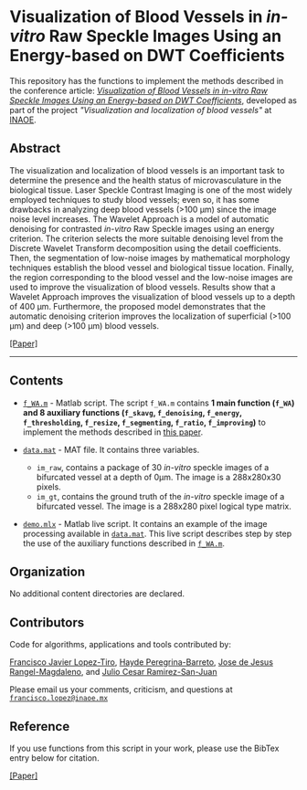 # Visualization of Blood Vessels in *in-vitro* Raw Speckle Images Using an Energy-based on DWT Coefficients

This repository has the functions to implement the methods described in the conference article: [*Visualization of Blood Vessels  in in-vitro Raw Speckle Images Using an Energy-based on DWT Coefficients*](https://www.sciencedirect.com/science/article/pii/S1746809421004894), developed as part of the project *"Visualization and localization of blood vessels"* at [INAOE](https://www.inaoep.mx). 


## Abstract
The visualization and localization of blood vessels is an important task to determine the presence and the health status of microvasculature in the biological tissue. Laser Speckle Contrast Imaging is one of the most widely employed techniques to study blood vessels; even so, it has some drawbacks in analyzing deep blood vessels (>100 µm) since the image noise level increases.
The Wavelet Approach is a model of automatic denoising for contrasted *in-vitro* Raw Speckle images using an energy criterion. The criterion selects the more suitable denoising level from the Discrete Wavelet Transform decomposition using the detail coefficients. Then, the segmentation of low-noise images by mathematical morphology techniques establish the blood vessel and biological tissue location. Finally, the region corresponding to the blood vessel and the low-noise images are used to improve the visualization of blood vessels.
Results show that a Wavelet Approach improves the visualization of blood vessels up to a depth of 400 µm. Furthermore, the proposed model demonstrates that the automatic denoising criterion improves the localization of superficial (>100 µm) and deep (>100 µm) blood vessels.

[[Paper]](https://www.sciencedirect.com/science/article/pii/S1746809421004894)

---

## Contents

* [`f_WA.m`](https://github.com/friscolt/elsevier-wavelet/blob/main/f_WA.m) -  Matlab script. The script  `f_WA.m` contains **1 main function (`f_WA`) and 8 auxiliary functions (`f_skavg`, `f_denoising`, `f_energy`, `f_thresholding`, `f_resize`, `f_segmenting`, `f_ratio`, `f_improving`)** to implement the methods described in [this paper](https://github.com/friscolt/elsevier-wavelet/blob/main/preprint.pdf). 

* [`data.mat`](https://github.com/friscolt/elsevier-wavelet/blob/main/data.mat) - MAT file. It contains three variables. 
  *  `im_raw`, contains a package of 30 *in-vitro* speckle images of a bifurcated vessel at a depth of 0µm. The image is a 288x280x30 pixels.
  *  `im_gt`, contains the ground truth of the *in-vitro* speckle image of a bifurcated vessel. The image is a 288x280 pixel logical type matrix.
 
* [`demo.mlx`](https://github.com/friscolt/elsevier-wavelet/blob/main/demo.mlx) - Matlab live script. It contains an example of the image processing available in [`data.mat`](https://github.com/friscolt/elsevier-wavelet/blob/main/data.mat). This live script describes step by step the use of the auxiliary functions described in [`f_WA.m`](https://github.com/friscolt/elsevier-wavelet/blob/main/f_WA.m). 

 
## Organization

No additional content directories are declared. 


## Contributors

Code for algorithms, applications and tools contributed by:

[Francisco Javier Lopez-Tiro](https://scholar.google.es/citations?user=IlG06bYAAAAJ&hl=es), [Hayde Peregrina-Barreto](https://scholar.google.es/citations?user=Wh2blp0AAAAJ&hl=es), [Jose de Jesus Rangel-Magdaleno](https://scholar.google.es/citations?user=aBNkfEsAAAAJ&hl=es), and [Julio Cesar Ramirez-San-Juan](https://scholar.google.es/citations?user=xN03bqgAAAAJ&hl=es)

Please email us your comments, criticism, and questions at [`francisco.lopez@inaoe.mx`](mailto:francisco.lopez@inaoe.com?subject=[GitHub]%20elsevier-wavelet%20repository)


## Reference

If you use functions from this script in your work, please use the BibTex entry below for citation.

[[Paper]](https://www.sciencedirect.com/science/article/pii/S1746809421004894)

```

```

